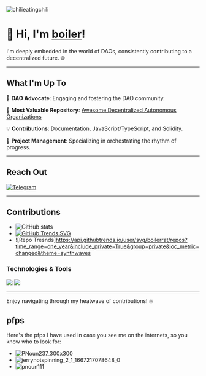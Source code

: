 ![chilieatingchili](https://github.com/boilerrat/boilerrat/assets/34731569/a490ef20-c9cb-47a9-a6d9-8cdba6a90fc7)

# 👋 Hi, I'm [boiler](https://www.boierrat.xyz)!

I'm deeply embedded in the world of DAOs, consistently contributing to a decentralized future. 🌐

---

## What I'm Up To

👺 **DAO Advocate**: Engaging and fostering the DAO community.

🔗 **Most Valuable Repository**: [Awesome Decentralized Autonomous Organizations](https://github.com/boilerrat/awesome-decentralized-autonomous-organizations)

💡 **Contributions**: Documentation, JavaScript/TypeScript, and Solidity.

🎨 **Project Management**: Specializing in orchestrating the rhythm of progress.

---

## Reach Out

[![Telegram](https://img.shields.io/badge/Telegram-boilerrat-blue?style=flat-square&logo=telegram)](https://t.me/boilerrat)

---

## Contributions

- ![GitHub stats](https://github-readme-stats.vercel.app/api?username=boilerrat&show_icons=true&theme=radical)
- [![GitHub Trends SVG](https://api.githubtrends.io/user/svg/avgupta456/langs)](https://githubtrends.io)
- ![Repo Tresnds]https://api.githubtrends.io/user/svg/boilerrat/repos?time_range=one_year&include_private=True&group=private&loc_metric=changed&theme=synthwaves

### Technologies & Tools
![](https://img.shields.io/badge/Code-JavaScript-informational?style=flat&logo=javascript&logoColor=white&color=2bbc8a)
![](https://img.shields.io/badge/Code-Solidity-informational?style=flat&logo=solidity&logoColor=white&color=2bbc8a)

---

Enjoy navigating through my heatwave of contributions! 🔥

## pfps
Here's the pfps I have used in case you see me on the internets, so you know who to look for:

- ![PNoun237_300x300](https://github.com/boilerrat/boilerrat/assets/34731569/bbde5914-a9ac-4a99-8803-b103fb416580)
- ![jerrynotspinning_2_1_1667217078648_0](https://github.com/boilerrat/boilerrat/assets/34731569/46016c43-dadd-4d41-a0e6-7690690d2cdf)
- ![pnoun111](https://github.com/boilerrat/boilerrat/assets/34731569/b0e49390-59bd-46dc-946d-664ab8153a35)

